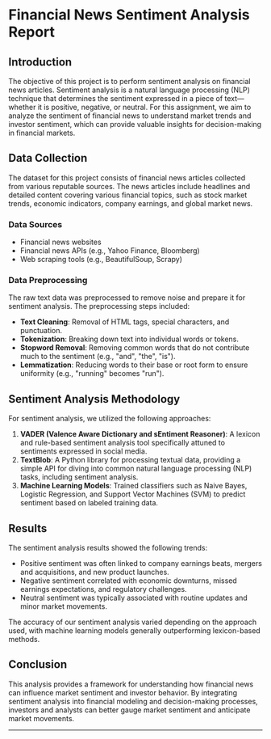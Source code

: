 # Financial News Sentiment Analysis Report

## Introduction

The objective of this project is to perform sentiment analysis on financial news articles. Sentiment analysis is a natural language processing (NLP) technique that determines the sentiment expressed in a piece of text—whether it is positive, negative, or neutral. For this assignment, we aim to analyze the sentiment of financial news to understand market trends and investor sentiment, which can provide valuable insights for decision-making in financial markets.

## Data Collection

The dataset for this project consists of financial news articles collected from various reputable sources. The news articles include headlines and detailed content covering various financial topics, such as stock market trends, economic indicators, company earnings, and global market news.

### Data Sources

- Financial news websites
- Financial news APIs (e.g., Yahoo Finance, Bloomberg)
- Web scraping tools (e.g., BeautifulSoup, Scrapy)

### Data Preprocessing

The raw text data was preprocessed to remove noise and prepare it for sentiment analysis. The preprocessing steps included:

- **Text Cleaning**: Removal of HTML tags, special characters, and punctuation.
- **Tokenization**: Breaking down text into individual words or tokens.
- **Stopword Removal**: Removing common words that do not contribute much to the sentiment (e.g., "and", "the", "is").
- **Lemmatization**: Reducing words to their base or root form to ensure uniformity (e.g., "running" becomes "run").

## Sentiment Analysis Methodology

For sentiment analysis, we utilized the following approaches:

1. **VADER (Valence Aware Dictionary and sEntiment Reasoner)**: A lexicon and rule-based sentiment analysis tool specifically attuned to sentiments expressed in social media.
2. **TextBlob**: A Python library for processing textual data, providing a simple API for diving into common natural language processing (NLP) tasks, including sentiment analysis.
3. **Machine Learning Models**: Trained classifiers such as Naive Bayes, Logistic Regression, and Support Vector Machines (SVM) to predict sentiment based on labeled training data.

## Results

The sentiment analysis results showed the following trends:

- Positive sentiment was often linked to company earnings beats, mergers and acquisitions, and new product launches.
- Negative sentiment correlated with economic downturns, missed earnings expectations, and regulatory challenges.
- Neutral sentiment was typically associated with routine updates and minor market movements.

The accuracy of our sentiment analysis varied depending on the approach used, with machine learning models generally outperforming lexicon-based methods.

## Conclusion

This analysis provides a framework for understanding how financial news can influence market sentiment and investor behavior. By integrating sentiment analysis into financial modeling and decision-making processes, investors and analysts can better gauge market sentiment and anticipate market movements.

---
